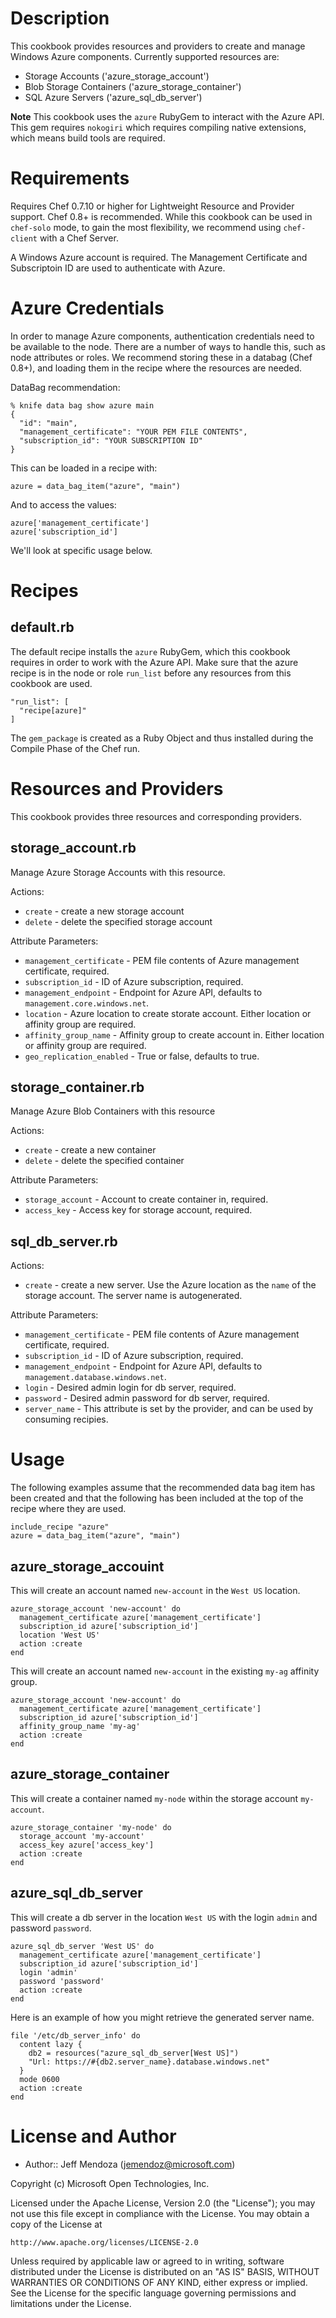 Description
===========

This cookbook provides resources and providers to create and manage
Windows Azure components. Currently supported resources are:

* Storage Accounts ('azure_storage_account')
* Blob Storage Containers ('azure_storage_container')
* SQL Azure Servers ('azure_sql_db_server')

**Note** This cookbook uses the `azure` RubyGem to interact with the
  Azure API. This gem requires `nokogiri` which requires compiling
  native extensions, which means build tools are required.

Requirements
============

Requires Chef 0.7.10 or higher for Lightweight Resource and Provider
support. Chef 0.8+ is recommended. While this cookbook can be used in
`chef-solo` mode, to gain the most flexibility, we recommend using
`chef-client` with a Chef Server.

A Windows Azure account is required. The Management Certificate and
Subscriptoin ID are used to authenticate with Azure.

Azure Credentials
===============

In order to manage Azure components, authentication credentials need
to be available to the node. There are a number of ways to handle
this, such as node attributes or roles. We recommend storing these in
a databag (Chef 0.8+), and loading them in the recipe where the
resources are needed.

DataBag recommendation:

    % knife data bag show azure main
    {
      "id": "main",
      "management_certificate": "YOUR PEM FILE CONTENTS",
      "subscription_id": "YOUR SUBSCRIPTION ID"
    }

This can be loaded in a recipe with:

    azure = data_bag_item("azure", "main")

And to access the values:

    azure['management_certificate']
    azure['subscription_id']

We'll look at specific usage below.

Recipes
=======

default.rb
----------

The default recipe installs the `azure` RubyGem, which this cookbook
requires in order to work with the Azure API. Make sure that the azure
recipe is in the node or role `run_list` before any resources from
this cookbook are used.

    "run_list": [
      "recipe[azure]"
    ]

The `gem_package` is created as a Ruby Object and thus installed
during the Compile Phase of the Chef run.

Resources and Providers
=======================

This cookbook provides three resources and corresponding providers.

## storage_account.rb


Manage Azure Storage Accounts with this resource.

Actions:

* `create` - create a new storage account
* `delete` - delete the specified storage account

Attribute Parameters:

* `management_certificate` - PEM file contents of Azure management
  certificate, required.
* `subscription_id` - ID of Azure subscription, required.
* `management_endpoint` - Endpoint for Azure API, defaults to
  `management.core.windows.net`.
* `location` - Azure location to create storate account. Either
  location or affinity group are required.
* `affinity_group_name` - Affinity group to create account in. Either
  location or affinity group are required.
* `geo_replication_enabled` - True or false, defaults to true.

## storage_container.rb

Manage Azure Blob Containers with this resource

Actions:

* `create` - create a new container
* `delete` - delete the specified container

Attribute Parameters:

* `storage_account` - Account to create container in, required.
* `access_key` - Access key for storage account, required.

## sql_db_server.rb

Actions:

* `create` - create a new server. Use the Azure location as the `name`
  of the storage account. The server name is autogenerated.

Attribute Parameters:

* `management_certificate` - PEM file contents of Azure management
  certificate, required.
* `subscription_id` - ID of Azure subscription, required.
* `management_endpoint` - Endpoint for Azure API, defaults to
  `management.database.windows.net`.
* `login` - Desired admin login for db server, required.
* `password` - Desired admin password for db server, required.
* `server_name` - This attribute is set by the provider, and can be
  used by consuming recipies.

Usage
=====

The following examples assume that the recommended data bag item has
been created and that the following has been included at the top of
the recipe where they are used.

    include_recipe "azure"
    azure = data_bag_item("azure", "main")

## azure_storage_accouint

This will create an account named `new-account` in the `West US`
location.

    azure_storage_account 'new-account' do
      management_certificate azure['management_certificate']
      subscription_id azure['subscription_id']
      location 'West US'
      action :create
    end

This will create an account named `new-account` in the existing
`my-ag` affinity group.

    azure_storage_account 'new-account' do
      management_certificate azure['management_certificate']
      subscription_id azure['subscription_id']
      affinity_group_name 'my-ag'
      action :create
    end

## azure_storage_container

This will create a container named `my-node` within the storage
account `my-account`.

    azure_storage_container 'my-node' do
      storage_account 'my-account'
      access_key azure['access_key']
      action :create
    end

## azure_sql_db_server

This will create a db server in the location `West US` with the login
`admin` and password `password`.

    azure_sql_db_server 'West US' do
      management_certificate azure['management_certificate']
      subscription_id azure['subscription_id']
      login 'admin'
      password 'password'
      action :create
    end

Here is an example of how you might retrieve the generated server
name.

    file '/etc/db_server_info' do
      content lazy { 
        db2 = resources("azure_sql_db_server[West US]")
        "Url: https://#{db2.server_name}.database.windows.net"
      }
      mode 0600
      action :create
    end


License and Author
==================

* Author:: Jeff Mendoza (<jemendoz@microsoft.com>)

Copyright (c) Microsoft Open Technologies, Inc.

Licensed under the Apache License, Version 2.0 (the "License");
you may not use this file except in compliance with the License.
You may obtain a copy of the License at

    http://www.apache.org/licenses/LICENSE-2.0

Unless required by applicable law or agreed to in writing, software
distributed under the License is distributed on an "AS IS" BASIS,
WITHOUT WARRANTIES OR CONDITIONS OF ANY KIND, either express or implied.
See the License for the specific language governing permissions and
limitations under the License.
